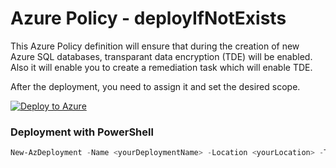 # Azure Policy - deployIfNotExists
This Azure Policy definition will ensure that during the creation of new Azure SQL databases, transparant data encryption (TDE) will be enabled. Also it will enable you to create a remediation task which will enable TDE.<br>

After the deployment, you need to assign it and set the desired scope.

[![Deploy to Azure](http://azuredeploy.net/deploybutton.png)](https%3A%2F%2Fraw.githubusercontent.com%2FAzure%2FAzure-Security-Center%2Fmaster%2FRemediation%2520scripts%2FEnable%2520transparent%2520data%2520encryption%2520on%2520SQL%2520databases%2FAzure%2520Policy%2520-%2520deployIfNotExists%2Fazuredeploy.json)


### Deployment with PowerShell
```powershell
New-AzDeployment -Name <yourDeploymentName> -Location <yourLocation> -TemplateFile 'https://raw.githubusercontent.com/Azure/Azure-Security-Center/master/Secure%20Score/Enable%20transparent%20data%20encryption%20on%20SQL%20databases/Azure%20Policy%20-%20deployIfNotExists/azuredeploy.json' -Verbose
```
